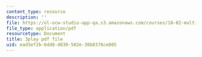 ```yaml
---
content_type: resource
description: ''
file: https://ol-ocw-studio-app-qa.s3.amazonaws.com/courses/18-02-multivariable-calculus-fall-2007/ead3ef2b6dd8d030502e38b8378ce805_PnPIqh7Frlw.pdf
file_type: application/pdf
resourcetype: Document
title: 3play pdf file
uid: ead3ef2b-6dd8-d030-502e-38b8378ce805
---
```

